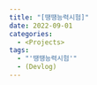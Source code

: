 ```yaml
---
title: "[땡땡능력시험]"
date: 2022-09-01
categories:
  - <Projects>
tags:
  - "'땡땡능력시험'"
  - (Devlog)
---
```

